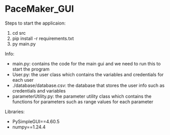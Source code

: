 # PaceMaker_GUI

Steps to start the applicaion:

1. cd src
2. pip install -r requirements.txt
3. py main.py

Info:

- main.py: contains the code for the main gui and we need to run this to start the program
- User.py: the user class which contains the variables and credentials for each user
- ./database/database.csv: the database that stores the user info such as credentials and variables
- parameterUtility.py: the parameter utility class which contains the functions for parameters such as range values for each parameter

Libraries:

- PySimpleGUI==4.60.5
- numpy==1.24.4
